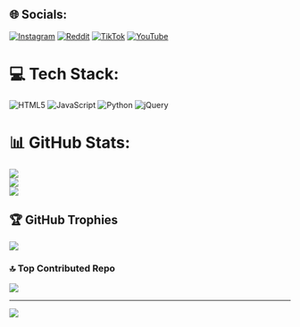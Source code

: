 
## 🌐 Socials:
 [![Instagram](https://img.shields.io/badge/Instagram-%23E4405F.svg?logo=Instagram&logoColor=white)](https://instagram.com/lukysprochy) [![Reddit](https://img.shields.io/badge/Reddit-%23FF4500.svg?logo=Reddit&logoColor=white)](https://reddit.com/user/7lukyproch) [![TikTok](https://img.shields.io/badge/TikTok-%23000000.svg?logo=TikTok&logoColor=white)](https://tiktok.com/@lukysyeep) [![YouTube](https://img.shields.io/badge/YouTube-%23FF0000.svg?logo=YouTube&logoColor=white)](https://youtube.com/@LukysYeep) 

# 💻 Tech Stack:
![HTML5](https://img.shields.io/badge/html5-%23E34F26.svg?style=for-the-badge&logo=html5&logoColor=white) ![JavaScript](https://img.shields.io/badge/javascript-%23323330.svg?style=for-the-badge&logo=javascript&logoColor=%23F7DF1E) ![Python](https://img.shields.io/badge/python-3670A0?style=for-the-badge&logo=python&logoColor=ffdd54) ![jQuery](https://img.shields.io/badge/jquery-%230769AD.svg?style=for-the-badge&logo=jquery&logoColor=white)
# 📊 GitHub Stats:
![](https://github-readme-stats.vercel.app/api?username=LukysYeep&theme=dark&hide_border=false&include_all_commits=true&count_private=false)<br/>
![](https://github-readme-streak-stats.herokuapp.com/?user=LukysYeep&theme=dark&hide_border=false)<br/>
![](https://github-readme-stats.vercel.app/api/top-langs/?username=LukysYeep&theme=dark&hide_border=false&include_all_commits=true&count_private=false&layout=compact)

## 🏆 GitHub Trophies
![](https://github-profile-trophy.vercel.app/?username=LukysYeep&theme=radical&no-frame=false&no-bg=false&margin-w=4)

### 🔝 Top Contributed Repo
![](https://github-contributor-stats.vercel.app/api?username=LukysYeep&limit=5&theme=dark&combine_all_yearly_contributions=true)

---
[![](https://visitcount.itsvg.in/api?id=LukysYeep&icon=1&color=0)](https://visitcount.itsvg.in)

<!-- Proudly created with GPRM ( https://gprm.itsvg.in ) -->
